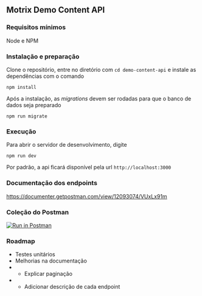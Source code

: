 ## Motrix Demo Content API

### Requisitos mínimos
Node e NPM
### Instalação e preparação
Clone o repositório, entre no diretório com `cd demo-content-api` e instale as dependências com o comando
```
npm install
```

Após a instalação, as _migrations_ devem ser rodadas para que o banco de dados seja preparado
 ```
 npm run migrate
 ```

### Execução
Para abrir o servidor de desenvolvimento, digite    
```
npm run dev
```
Por padrão, a api ficará disponível pela url `http://localhost:3000`
### Documentação dos endpoints
https://documenter.getpostman.com/view/12093074/VUxLx91m

### Coleção do Postman
[![Run in Postman](https://run.pstmn.io/button.svg)](https://app.getpostman.com/run-collection/12093074-7a793f0f-ea23-4d93-a275-7acdbffdb85d?action=collection%2Ffork&collection-url=entityId%3D12093074-7a793f0f-ea23-4d93-a275-7acdbffdb85d%26entityType%3Dcollection%26workspaceId%3Dbc2ebcec-3e06-4559-96bc-b1c840740014)

### Roadmap
- Testes unitários
- Melhorias na documentação
- - Explicar paginação
- - Adicionar descrição de cada endpoint